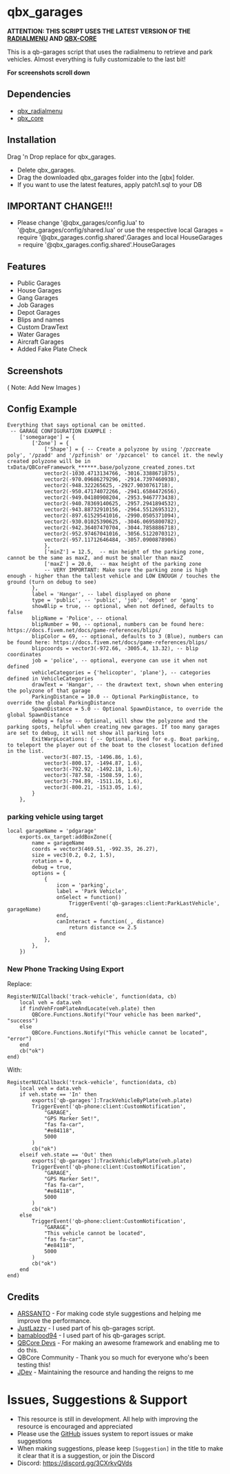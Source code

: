 # qbx_garages


**ATTENTION: THIS SCRIPT USES THE LATEST VERSION OF THE [RADIALMENU](https://github.com/Qbox-project/qbx_radialmenu) AND [QBX-CORE](https://github.com/Qbox-project/qbx_core)**

This is a qb-garages script that uses the radialmenu to retrieve and park vehicles.
Almost everything is fully customizable to the last bit!

**For screenshots scroll down**

## Dependencies
 - [qbx_radialmenu](https://github.com/Qbox-project/qbx_radialmenu)
 - [qbx_core](https://github.com/Qbox-project/qbx_core)

## Installation

Drag 'n Drop replace for qbx_garages.

- Delete qbx_garages.
- Drag the downloaded qbx_garages folder into the [qbx] folder.
- If you want to use the latest features, apply patch1.sql to your DB

## IMPORTANT CHANGE!!!

- Please change '@qbx_garages/config.lua' to '@qbx_garages/config/shared.lua' or use the respective local Garages = require '@qbx_garages.config.shared'.Garages and local HouseGarages = require '@qbx_garages.config.shared'.HouseGarages

## Features

* Public Garages
* House Garages
* Gang Garages
* Job Garages
* Depot Garages
* Blips and names
* Custom DrawText
* Water Garages
* Aircraft Garages
* Added Fake Plate Check

## Screenshots

( Note: Add New Images )

## Config Example

```
Everything that says optional can be omitted.
 -- GARAGE CONFIGURATION EXAMPLE :
    ['somegarage'] = {
        ['Zone'] = {
            ['Shape'] = { -- Create a polyzone by using '/pzcreate poly', '/pzadd' and '/pzfinish' or '/pzcancel' to cancel it. the newly created polyzone will be in txData/QBCoreFramework_******.base/polyzone_created_zones.txt
            vector2(-1030.4713134766, -3016.3388671875),
            vector2(-970.09686279296, -2914.7397460938),
            vector2(-948.322265625, -2927.9030761718),
            vector2(-950.47174072266, -2941.6584472656),
            vector2(-949.04180908204, -2953.9467773438),
            vector2(-940.78369140625, -2957.2941894532),
            vector2(-943.88732910156, -2964.5512695312),
            vector2(-897.61529541016, -2990.0505371094),
            vector2(-930.01025390625, -3046.0695800782),
            vector2(-942.36407470704, -3044.7858886718),
            vector2(-952.97467041016, -3056.5122070312),
            vector2(-957.11712646484, -3057.0900878906)
            },
            ['minZ'] = 12.5,  -- min height of the parking zone, cannot be the same as maxZ, and must be smaller than maxZ
            ['maxZ'] = 20.0,  -- max height of the parking zone
            -- VERY IMPORTANT: Make sure the parking zone is high enough - higher than the tallest vehicle and LOW ENOUGH / touches the ground (turn on debug to see)
        },
        label = 'Hangar', -- label displayed on phone
        type = 'public', -- 'public', 'job', 'depot' or 'gang'
        showBlip = true, -- optional, when not defined, defaults to false
        blipName = 'Police', -- otional
        blipNumber = 90, -- optional, numbers can be found here: https://docs.fivem.net/docs/game-references/blips/
        blipColor = 69, -- optional, defaults to 3 (Blue), numbers can be found here: https://docs.fivem.net/docs/game-references/blips/
        blipcoords = vector3(-972.66, -3005.4, 13.32), -- blip coordinates
        job = 'police', -- optional, everyone can use it when not defined
        vehicleCategories = {'helicopter', 'plane'}, -- categories defined in VehicleCategories
        drawText = 'Hangar', -- the drawtext text, shown when entering the polyzone of that garage
        ParkingDistance = 10.0 -- Optional ParkingDistance, to override the global ParkingDistance
        SpawnDistance = 5.0 -- Optional SpawnDistance, to override the global SpawnDistance
        debug = false -- Optional, will show the polyzone and the parking spots, helpful when creating new garages. If too many garages are set to debug, it will not show all parking lots
        ExitWarpLocations: { -- Optional, Used for e.g. Boat parking, to teleport the player out of the boat to the closest location defined in the list. 
            vector3(-807.15, -1496.86, 1.6),
            vector3(-800.17, -1494.87, 1.6),
            vector3(-792.92, -1492.18, 1.6),
            vector3(-787.58, -1508.59, 1.6),
            vector3(-794.89, -1511.16, 1.6),
            vector3(-800.21, -1513.05, 1.6),
        } 
    },
```

### parking vehicle using target
```
local garageName = 'pdgarage'
    exports.ox_target:addBoxZone({
        name = garageName
        coords = vector3(469.51, -992.35, 26.27),
        size = vec3(0.2, 0.2, 1.5),
        rotation = 0,
        debug = true,
        options = {
            {
                icon = 'parking',
                label = 'Park Vehicle',
                onSelect = function()
                    TriggerEvent('qb-garages:client:ParkLastVehicle', garageName)
                end,
                canInteract = function(_, distance)
                    return distance <= 2.5
                end
            },
        },
    })
```

### New Phone Tracking Using Export
Replace:

```
RegisterNUICallback('track-vehicle', function(data, cb)
    local veh = data.veh
    if findVehFromPlateAndLocate(veh.plate) then
        QBCore.Functions.Notify("Your vehicle has been marked", "success")
    else
        QBCore.Functions.Notify("This vehicle cannot be located", "error")
    end
    cb("ok")
end)
```

With:

```
RegisterNUICallback('track-vehicle', function(data, cb)
    local veh = data.veh
    if veh.state == 'In' then
        exports['qb-garages']:TrackVehicleByPlate(veh.plate)
        TriggerEvent('qb-phone:client:CustomNotification',
            "GARAGE",
            "GPS Marker Set!",
            "fas fa-car",
            "#e84118",
            5000
        )
        cb("ok")
    elseif veh.state == 'Out' then
        exports['qb-garages']:TrackVehicleByPlate(veh.plate)
        TriggerEvent('qb-phone:client:CustomNotification',
            "GARAGE",
            "GPS Marker Set!",
            "fas fa-car",
            "#e84118",
            5000
        )
        cb("ok")
    else
        TriggerEvent('qb-phone:client:CustomNotification',
            "GARAGE",
            "This vehicle cannot be located",
            "fas fa-car",
            "#e84118",
            5000
        )
        cb("ok")
    end
end)
```

## Credits

* [ARSSANTO](https://github.com/ARSSANTO) - For making code style suggestions and helping me improve the performance.
* [JustLazzy](https://github.com/JustLazzy) - I used part of his qb-garages script.
* [bamablood94](https://github.com/bamablood94) - I used part of his qb-garages script.
* [QBCore Devs](https://github.com/qbcore-framework/) - For making an awesome framework and enabling me to do this.
* QBCore Community - Thank you so much for everyone who's been testing this!
* [JDev](https://github.com/JonasDev17) - Maintaining the resource and handing the reigns to me

# Issues, Suggestions & Support
* This resource is still in development. All help with improving the resource is encouraged and appreciated
* Please use the [GitHub](https://github.com/xViperAG) issues system to report issues or make suggestions
* When making suggestions, please keep `[Suggestion]` in the title to make it clear that it is a suggestion, or join the Discord
* Discord: https://discord.gg/3CXrkvQVds